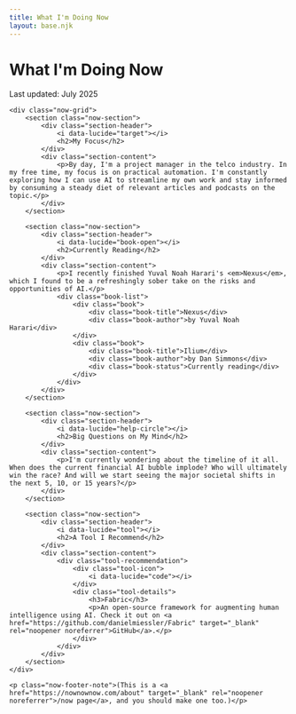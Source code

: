 ```yaml
---
title: What I'm Doing Now
layout: base.njk
---
```


<div class="page-content">
    <div class="now-header">
        <h1>What I'm Doing Now</h1>
        <div class="last-updated">Last updated: July 2025</div>
    </div>

    <div class="now-grid">
        <section class="now-section">
            <div class="section-header">
                <i data-lucide="target"></i>
                <h2>My Focus</h2>
            </div>
            <div class="section-content">
                <p>By day, I'm a project manager in the telco industry. In my free time, my focus is on practical automation. I'm constantly exploring how I can use AI to streamline my own work and stay informed by consuming a steady diet of relevant articles and podcasts on the topic.</p>
            </div>
        </section>

        <section class="now-section">
            <div class="section-header">
                <i data-lucide="book-open"></i>
                <h2>Currently Reading</h2>
            </div>
            <div class="section-content">
                <p>I recently finished Yuval Noah Harari's <em>Nexus</em>, which I found to be a refreshingly sober take on the risks and opportunities of AI.</p>
                <div class="book-list">
                    <div class="book">
                        <div class="book-title">Nexus</div>
                        <div class="book-author">by Yuval Noah Harari</div>
                    </div>
                    <div class="book">
                        <div class="book-title">Ilium</div>
                        <div class="book-author">by Dan Simmons</div>
                        <div class="book-status">Currently reading</div>
                    </div>
                </div>
            </div>
        </section>

        <section class="now-section">
            <div class="section-header">
                <i data-lucide="help-circle"></i>
                <h2>Big Questions on My Mind</h2>
            </div>
            <div class="section-content">
                <p>I'm currently wondering about the timeline of it all. When does the current financial AI bubble implode? Who will ultimately win the race? And will we start seeing the major societal shifts in the next 5, 10, or 15 years?</p>
            </div>
        </section>

        <section class="now-section">
            <div class="section-header">
                <i data-lucide="tool"></i>
                <h2>A Tool I Recommend</h2>
            </div>
            <div class="section-content">
                <div class="tool-recommendation">
                    <div class="tool-icon">
                        <i data-lucide="code"></i>
                    </div>
                    <div class="tool-details">
                        <h3>Fabric</h3>
                        <p>An open-source framework for augmenting human intelligence using AI. Check it out on <a href="https://github.com/danielmiessler/Fabric" target="_blank" rel="noopener noreferrer">GitHub</a>.</p>
                    </div>
                </div>
            </div>
        </section>
    </div>

    <p class="now-footer-note">(This is a <a href="https://nownownow.com/about" target="_blank" rel="noopener noreferrer">/now page</a>, and you should make one too.)</p>
</div>